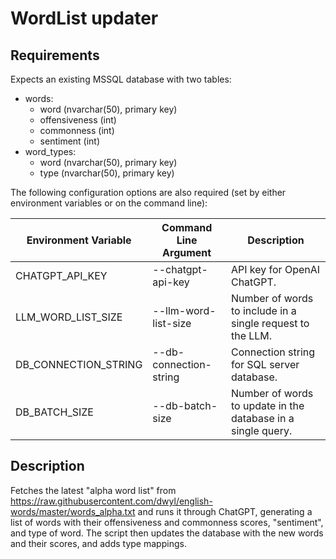 # WordList updater

## Requirements

Expects an existing MSSQL database with two tables:

- words:
	- word (nvarchar(50), primary key)
	- offensiveness (int)
	- commonness (int)
	- sentiment (int)
- word_types:
	- word (nvarchar(50), primary key)
	- type (nvarchar(50), primary key)

The following configuration options are also required (set by either environment variables or on the command line):

| Environment Variable | Command Line Argument  | Description |
|----------------------|------------------------|-------------|
| CHATGPT_API_KEY	   | --chatgpt-api-key		| API key for OpenAI ChatGPT. |
| LLM_WORD_LIST_SIZE   | --llm-word-list-size   | Number of words to include in a single request to the LLM. |
| DB_CONNECTION_STRING | --db-connection-string | Connection string for SQL server database. |
| DB_BATCH_SIZE		   | --db-batch-size		| Number of words to update in the database in a single query. |

## Description

Fetches the latest "alpha word list" from https://raw.githubusercontent.com/dwyl/english-words/master/words_alpha.txt and runs it through ChatGPT, generating a list of words with their offensiveness and commonness scores, "sentiment", and type of word. The script then updates the database with the new words and their scores, and adds type mappings.
